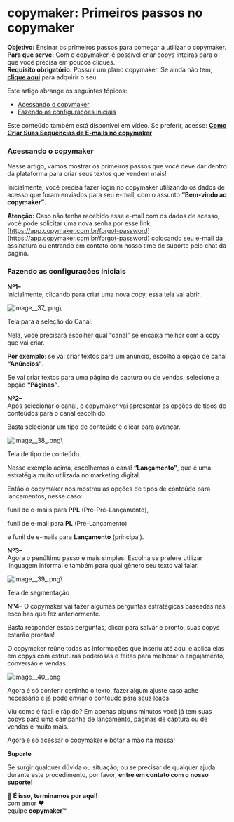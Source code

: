 # copymaker: Primeiros passos no copymaker

**Objetivo:** Ensinar os primeiros passos para começar a utilizar o copymaker.\
**Para que serve:** Com o copymaker, é possível criar copys inteiras para o que você precisa em poucos cliques.\
**Requisito obrigatório:** Possuir um plano copymaker. Se ainda não tem, [**clique aqui**](https://copymaker.com.br/planos?) para adquirir o seu.

Este artigo abrange os seguintes tópicos:

* [Acessando o copymaker](broken-reference)
* [Fazendo as configurações iniciais](broken-reference)

Este conteúdo também está disponível em vídeo. Se preferir, acesse: [**Como Criar Suas Sequências de E-mails no copymaker**](https://youtu.be/uZxNe\_x1pVM)

### **Acessando o copymaker** <a href="#h_01fxjz0k1pawd61decw231pwsd" id="h_01fxjz0k1pawd61decw231pwsd"></a>

Nesse artigo, vamos mostrar os primeiros passos que você deve dar dentro da plataforma para criar seus textos que vendem mais!

Inicialmente, você precisa fazer login no copymaker utilizando os dados de acesso que foram enviados para seu e-mail, com o assunto **“Bem-vindo ao copymaker”**.&#x20;

**Atenção:** Caso não tenha recebido esse e-mail com os dados de acesso, você pode solicitar uma nova senha por esse link: [https://app.copymaker.com.br/forgot-password](https://app.copymaker.com.br/forgot-password) colocando seu e-mail da assinatura ou entrando em contato com nosso time de suporte pelo chat da página.&#x20;

### **Fazendo as configurações iniciais** <a href="#h_01fxjz0q21rp2db28nhdrbfw2n" id="h_01fxjz0q21rp2db28nhdrbfw2n"></a>

**Nº1–**\
Inicialmente, clicando para criar uma nova copy, essa tela vai abrir.

![image\_\_37\_.png](https://leadloverssupport.zendesk.com/hc/article\_attachments/4638136911117/image\_\_37\_.png)\


Tela para a seleção do Canal.

Nela, você precisará escolher qual “canal” se encaixa melhor com a copy que vai criar.&#x20;

**Por exemplo**: se vai criar textos para um anúncio, escolha a opção de canal **“Anúncios”**.&#x20;

Se vai criar textos para uma página de captura ou de vendas, selecione a opção **“Páginas”**.&#x20;

**Nº2–**\
Após selecionar o canal, o copymaker vai apresentar as opções de tipos de conteúdos para o canal escolhido.&#x20;

Basta selecionar um tipo de conteúdo e clicar para avançar.

![image\_\_38\_.png](https://leadloverssupport.zendesk.com/hc/article\_attachments/4638117302925/image\_\_38\_.png)\


Tela de tipo de conteúdo.&#x20;

Nesse exemplo acima, escolhemos o canal **“Lançamento”**, que é uma estratégia muito utilizada no marketing digital.&#x20;

Então o copymaker nos mostrou as opções de tipos de conteúdo para lançamentos, nesse caso:&#x20;

funil de e-mails para **PPL** (Pré-Pré-Lançamento),&#x20;

funil de e-mail para **PL** (Pré-Lançamento)&#x20;

e funil de e-mails para **Lançamento** (principal).&#x20;

**Nº3–**\
Agora o penúltimo passo e mais simples. Escolha se prefere utilizar linguagem informal e também para qual gênero seu texto vai falar.

![image\_\_39\_.png](https://leadloverssupport.zendesk.com/hc/article\_attachments/4638117237261/image\_\_39\_.png)\


Tela de segmentação

**Nº4–** O copymaker vai fazer algumas perguntas estratégicas baseadas nas escolhas que fez anteriormente.

Basta responder essas perguntas, clicar para salvar e pronto, suas copys estarão prontas!

O copymaker reúne todas as informações que inseriu até aqui e aplica elas em copys com estruturas poderosas e feitas para melhorar o engajamento, conversão e vendas.&#x20;

![image\_\_40\_.png](https://leadloverssupport.zendesk.com/hc/article\_attachments/4638129357965/image\_\_40\_.png)

Agora é só conferir certinho o texto, fazer algum ajuste caso ache necessário e já pode enviar o conteúdo para seus leads.

Viu como é fácil e rápido? Em apenas alguns minutos você já tem suas copys para uma campanha de lançamento, páginas de captura ou de vendas e muito mais.&#x20;

Agora é só acessar o copymaker e botar a mão na massa!

**Suporte**

Se surgir qualquer dúvida ou situação, ou se precisar de qualquer ajuda durante este procedimento, por favor, **entre em contato com o nosso suporte**!

🏁 **É isso, terminamos por aqui!**\
com amor ❤\
equipe **copymaker™**
